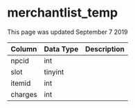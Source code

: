 # merchantlist\_temp

This page was updated September 7 2019

| Column | Data Type | Description |
| :--- | :--- | :--- |
| npcid | int |  |
| slot | tinyint |  |
| itemid | int |  |
| charges | int |  |

